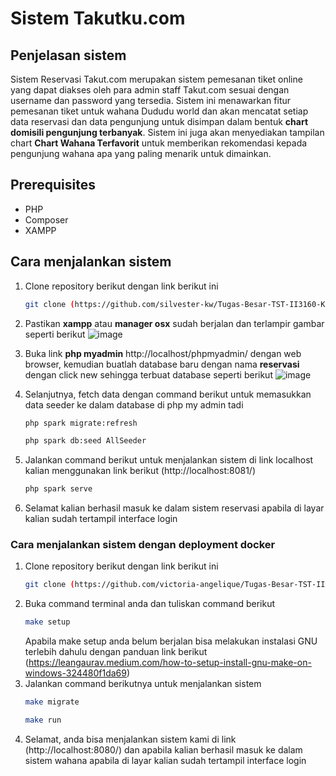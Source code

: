 # Sistem Takutku.com

## Penjelasan sistem

Sistem Reservasi Takut.com merupakan sistem pemesanan tiket online yang dapat diakses oleh para admin staff Takut.com sesuai dengan username dan password yang tersedia. Sistem ini menawarkan fitur pemesanan tiket untuk wahana Dududu world dan akan mencatat setiap data reservasi dan data pengunjung untuk disimpan dalam bentuk **chart domisili pengunjung terbanyak**. Sistem ini juga akan menyediakan tampilan chart **Chart Wahana Terfavorit** untuk memberikan rekomendasi kepada pengunjung wahana apa yang paling menarik untuk dimainkan.

## Prerequisites

- PHP
- Composer
- XAMPP

## Cara menjalankan sistem

 1. Clone repository berikut dengan link berikut ini
    ```sh
    git clone (https://github.com/silvester-kw/Tugas-Besar-TST-II3160-K01-Kelompok-08.git)
    ```
2. Pastikan **xampp** atau **manager osx** sudah berjalan dan terlampir gambar seperti berikut
   ![image](https://github.com/silvester-kw/Tugas-Besar-TST-II3160-K01-Kelompok-08/assets/88710185/8f33560f-28c9-44e7-9362-e67bcfed55d8)

3. Buka link **php myadmin** http://localhost/phpmyadmin/ dengan web browser, kemudian buatlah database baru dengan nama **reservasi** dengan click new sehingga terbuat database seperti berikut
   ![image](https://github.com/silvester-kw/Tugas-Besar-TST-II3160-K01-Kelompok-08/assets/88710185/8d967d19-72bf-401f-b447-5cff4cc6a41d)

4. Selanjutnya, fetch data dengan command berikut untuk memasukkan data seeder ke dalam database di php my admin tadi
   ```sh
   php spark migrate:refresh
   ```
   ```sh
   php spark db:seed AllSeeder
   ```
5. Jalankan command berikut untuk menjalankan sistem di link localhost kalian menggunakan link berikut (http://localhost:8081/)
   ```sh
   php spark serve
   ```
6. Selamat kalian berhasil masuk ke dalam sistem reservasi apabila di layar kalian sudah tertampil interface login 

### Cara menjalankan sistem dengan deployment docker

 1. Clone repository berikut dengan link berikut ini
    ```sh
    git clone (https://github.com/victoria-angelique/Tugas-Besar-TST-II3160---K01--Kelompok-08.git)
    ```
2. Buka command terminal anda dan tuliskan command berikut
   ```sh
   make setup
   ```
   Apabila make setup anda belum berjalan bisa melakukan instalasi GNU terlebih dahulu dengan panduan link berikut (https://leangaurav.medium.com/how-to-setup-install-gnu-make-on-windows-324480f1da69)
5. Jalankan command berikutnya untuk menjalankan sistem 
   ```sh
   make migrate
   ```
   ```sh
   make run
   ```
6. Selamat, anda bisa menjalankan sistem kami di link (http://localhost:8080/) dan apabila kalian berhasil masuk ke dalam sistem wahana apabila di layar kalian sudah tertampil interface login
